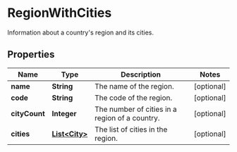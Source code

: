 

# RegionWithCities

Information about a country's region and its cities.

## Properties

| Name | Type | Description | Notes |
|------------ | ------------- | ------------- | -------------|
|**name** | **String** | The name of the region. |  [optional] |
|**code** | **String** | The code of the region. |  [optional] |
|**cityCount** | **Integer** | The number of cities in a region of a country. |  [optional] |
|**cities** | [**List&lt;City&gt;**](City.md) | The list of cities in the region. |  [optional] |



